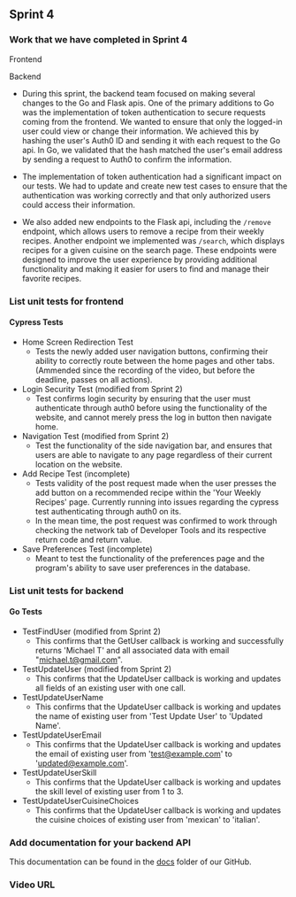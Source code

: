 ## Sprint 4

### Work that we have completed in Sprint 4

Frontend

Backend
- During this sprint, the backend team focused on making several changes to the Go and Flask apis. One of the primary additions to Go was the implementation of token authentication to secure requests coming from the frontend. We wanted to ensure that only the logged-in user could view or change their information. We achieved this by hashing the user's Auth0 ID and sending it with each request to the Go api. In Go, we validated that the hash matched the user's email address by sending a request to Auth0 to confirm the information.

- The implementation of token authentication had a significant impact on our tests. We had to update and create new test cases to ensure that the authentication was working correctly and that only authorized users could access their information.

- We also added new endpoints to the Flask api, including the `/remove` endpoint, which allows users to remove a recipe from their weekly recipes. Another  endpoint we implemented was `/search`, which displays recipes for a given cuisine on the search page. These endpoints were designed to improve the user experience by providing additional functionality and making it easier for users to find and manage their favorite recipes.

### List unit tests for frontend

#### Cypress Tests
- Home Screen Redirection Test 
  - Tests the newly added user navigation buttons, confirming their ability to correctly route between the home pages and other tabs. (Ammended since the recording of the video, but before the deadline, passes on all actions).
- Login Security Test (modified from Sprint 2) 
  - Test confirms login security by ensuring that the user must authenticate through auth0 before using the functionality of the website, and cannot merely press the log in button then navigate home.
- Navigation Test (modified from Sprint 2) 
  - Test the functionality of the side navigation bar, and ensures that users are able to navigate to any page regardless of their current location on the website. 
- Add Recipe Test (incomplete) 
  - Tests validity of the post request made when the user presses the add button on a recommended recipe within the 'Your Weekly Recipes' page. Currently running into issues regarding the cypress test authenticating through auth0 on its. 
  - In the mean time, the post request was confirmed to work through checking the network tab of Developer Tools and its respective return code and return value.
- Save Preferences Test (incomplete)
  - Meant to test the functionality of the preferences page and the program's ability to save user preferences in the database.

### List unit tests for backend

#### Go Tests
- TestFindUser (modified from Sprint 2)
  - This confirms that the GetUser callback is working and successfully returns 'Michael T' and all associated data with email "michael.t@gmail.com".
- TestUpdateUser (modified from Sprint 2)
  - This confirms that the UpdateUser callback is working and updates all fields of an existing user with one call.
- TestUpdateUserName
  - This confirms that the UpdateUser callback is working and updates the name of existing user from 'Test Update User' to 'Updated Name'.
- TestUpdateUserEmail
  - This confirms that the UpdateUser callback is working and updates the email of existing user from 'test@example.com' to 'updated@example.com'.
- TestUpdateUserSkill
  - This confirms that the UpdateUser callback is working and updates the skill level of existing user from 1 to 3.
- TestUpdateUserCuisineChoices
  - This confirms that the UpdateUser callback is working and updates the cuisine choices of existing user from 'mexican' to 'italian'.


### Add documentation for your backend API 
This documentation can be found in the [docs](https://github.com/HudsonGri/foodplanner/tree/main/docs) folder of our GitHub.

### Video URL
